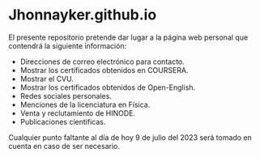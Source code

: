 # Jhonnayker.github.io

El presente repositorio pretende dar lugar a la página web personal que contendrá la siguiente información:

- Direcciones de correo electrónico para contacto.
- Mostrar los certificados obtenidos en COURSERA.
- Mostrar el CVU.
- Mostrar los certificados obtenidos de Open-English.
- Redes sociales personales.
- Menciones de la licenciatura en Física.
- Venta y reclutamiento de HINODE.
- Publicaciones cientificas.

Cualquier punto faltante al día de hoy 9 de julio del 2023 será tomado en cuenta en caso de ser necesario.
